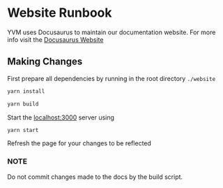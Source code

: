 # Website Runbook

YVM uses Docusaurus to maintain our documentation website. For more info visit the [Docusaurus Website](https://docusaurus.io)

## Making Changes

First prepare all dependencies by running
in the root directory `./website`

```sh
yarn install

yarn build
```

Start the [localhost:3000](http://localhost:3000) server using

```sh
yarn start
```

Refresh the page for your changes to be reflected

### NOTE

Do not commit changes made to the docs by the build script.
